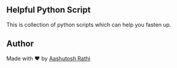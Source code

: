 ## Helpful Python Script

This is collection of python scripts which can help you fasten up.


## Author

Made with ❤ by [Aashutosh Rathi](https://github.com/aashutoshrathi)
